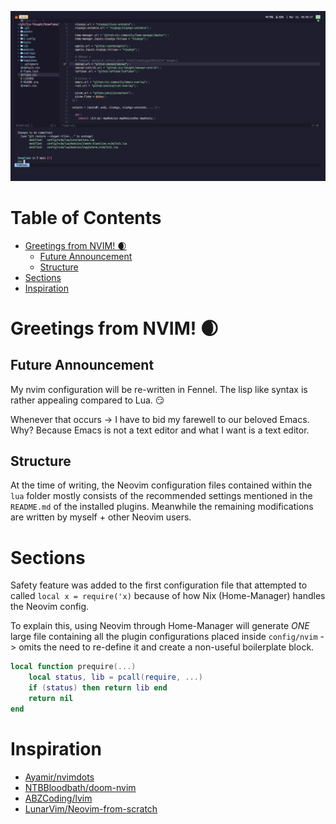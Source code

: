![Niflheim](../.assets/niflheim.png)

# Table of Contents
- [Greetings from NVIM! 🌒](#greetings-from-nvim-)
  * [Future Announcement](#future-announcement)
  * [Structure](#structure)
- [Sections](#sections)
- [Inspiration](#inspiration)

# Greetings from NVIM! 🌒
## Future Announcement
My nvim configuration will be re-written in Fennel. 
The lisp like syntax is rather appealing compared to Lua. 😏

Whenever that occurs -> I have to bid my farewell to our beloved Emacs.
Why? Because Emacs is not a text editor and what I want is a text editor.

## Structure
At the time of writing, the Neovim configuration files contained within the `lua` folder mostly consists of the recommended settings mentioned in the `README.md` of the installed plugins.
Meanwhile the remaining modifications are written by myself + other Neovim users.

# Sections
Safety feature was added to the first configuration file that attempted to called `local x = require('x)` because of how Nix (Home-Manager) handles the Neovim config.

To explain this, using Neovim through Home-Manager will generate *ONE* large file containing all the plugin configurations placed inside `config/nvim` -> omits the need to re-define it and create a non-useful boilerplate block.

```lua
local function prequire(...)
    local status, lib = pcall(require, ...)
    if (status) then return lib end
    return nil
end
```

# Inspiration
- [Ayamir/nvimdots](https:github.com/ayamir/nvimdots)
- [NTBBloodbath/doom-nvim](https:github.com/NTBBloodbath/doom-nvim)
- [ABZCoding/lvim](https:github.com/abzcoding/lvim)
- [LunarVim/Neovim-from-scratch](https:github.com/LunarVim/Neovim-from-scratch)
